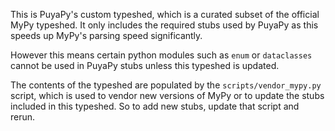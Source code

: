 This is PuyaPy's custom typeshed, which is a curated subset of the official MyPy typeshed.
It only includes the required stubs used by PuyaPy as this speeds up MyPy's parsing speed
significantly.

However this means certain python modules such as `enum` or `dataclasses` cannot be used in
PuyaPy stubs unless this typeshed is updated.

The contents of the typeshed are populated by the `scripts/vendor_mypy.py` script, which is used
to vendor new versions of MyPy or to update the stubs included in this typeshed. So to add new
stubs, update that script and rerun.
